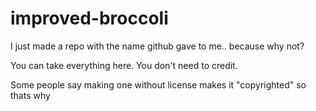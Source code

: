 # improved-broccoli
I just made a repo with the name github gave to me.. because why not?

You can take everything here. You don't need to credit.

Some people say making one without license makes it "copyrighted" so thats why
